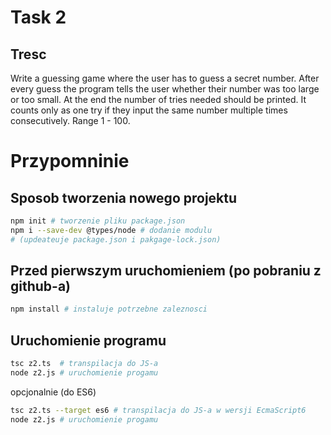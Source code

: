 # Task 2

## Tresc


Write a guessing game where the user has to guess a secret number.
After every guess the program tells the user whether their number was too large or too small.
At the end the number of tries needed should be printed.
It counts only as one try if they input the same number multiple times consecutively.
Range 1 - 100.

# Przypomninie

## Sposob tworzenia nowego projektu

```bash
npm init # tworzenie pliku package.json
npm i --save-dev @types/node # dodanie modulu
# (updeateuje package.json i pakgage-lock.json)
```

## Przed pierwszym uruchomieniem (po pobraniu z github-a)


```bash
npm install # instaluje potrzebne zaleznosci
```

## Uruchomienie programu

```bash
tsc z2.ts  # transpilacja do JS-a
node z2.js # uruchomienie progamu
```

opcjonalnie (do ES6)

```bash
tsc z2.ts --target es6 # transpilacja do JS-a w wersji EcmaScript6
node z2.js # uruchomienie progamu
```
